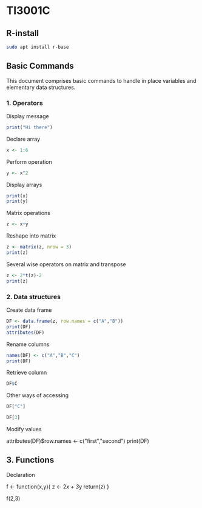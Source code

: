 # TI3001C

## R-install

```bash
sudo apt install r-base
```

## Basic Commands

This document comprises basic commands to handle in place variables and elementary data structures.

### 1. Operators

Display message

```r
print("Hi there")
```

Declare array

```r
x <- 1:6
```

Perform operation

```r
y <- x^2
```

Display arrays

```r
print(x)
print(y)
```

Matrix operations

```r
z <- x+y
```

Reshape into matrix

```r
z <- matrix(z, nrow = 3)
print(z)
```

Several wise operators on matrix and transpose

```r
z <- 2*t(z)-2
print(z)
```

### 2. Data structures

Create data frame
```r
DF <- data.frame(z, row.names = c("A","B"))
print(DF)
attributes(DF)
```

Rename columns
```r
names(DF) <- c("A","B","C")
print(DF)
```
Retrieve column
```r
DF$C
```
Other ways of accessing
```r
DF["C"]

DF[3]
```
Modify values

attributes(DF)$row.names <- c("first","second")
print(DF)

## 3. Functions

Declaration

f <- function(x,y){
  z <- 2*x + 3*y
  return(z)
}

f(2,3)

